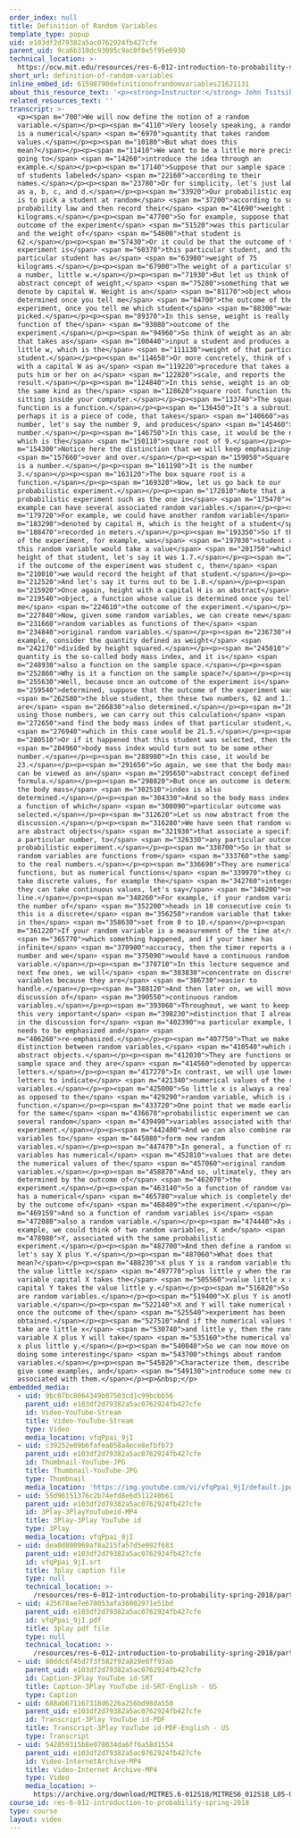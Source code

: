 ```yaml
---
order_index: null
title: Definition of Random Variables
template_type: popup
uid: e103df2d79382a5ac0762924fb427cfe
parent_uid: 9ca6b310dc93095c9ac0f0e5f95e6930
technical_location: >-
  https://ocw.mit.edu/resources/res-6-012-introduction-to-probability-spring-2018/part-i-the-fundamentals/definition-of-random-variables
short_url: definition-of-random-variables
inline_embed_id: 61598790definitionofrandomvariables21621131
about_this_resource_text: '<p><strong>Instructor:</strong> John Tsitsiklis</p>'
related_resources_text: ''
transcript: >-
  <p><span m="700">We will now define the notion of a random
  variable.</span></p><p><span m="4110">Very loosely speaking, a random variable
  is a numerical</span> <span m="6970">quantity that takes random
  values.</span></p><p><span m="10180">But what does this
  mean?</span></p><p><span m="11410">We want to be a little more precise and I'm
  going to</span> <span m="14260">introduce the idea through an
  example.</span></p><p><span m="17140">Suppose that our sample space is a set
  of students labeled</span> <span m="22160">according to their
  names.</span></p><p><span m="23780">Or for simplicity, let's just label them
  as a, b, c, and d.</span></p><p><span m="33920">Our probabilistic experiment
  is to pick a student at random</span> <span m="37200">according to some
  probability law and then record their</span> <span m="41690">weight in
  kilograms.</span></p><p><span m="47700">So for example, suppose that the
  outcome of the experiment</span> <span m="51520">was this particular student,
  and the weight of</span> <span m="54600">that student is
  62.</span></p><p><span m="57430">Or it could be that the outcome of the
  experiment is</span> <span m="60370">this particular student, and that
  particular student has a</span> <span m="63980">weight of 75
  kilograms.</span></p><p><span m="67900">The weight of a particular student is
  a number, little w.</span></p><p><span m="71930">But let us think of the
  abstract concept of weight,</span> <span m="75280">something that we will
  denote by capital W. Weight is an</span> <span m="81170">object whose value is
  determined once you tell me</span> <span m="84700">the outcome of the
  experiment, once you tell me which student</span> <span m="88300">was
  picked.</span></p><p><span m="89370">In this sense, weight is really a
  function of the</span> <span m="93080">outcome of the
  experiment.</span></p><p><span m="94960">So think of weight as an abstract box
  that takes as</span> <span m="100440">input a student and produces a number,
  little w, which is the</span> <span m="111130">weight of that particular
  student.</span></p><p><span m="114650">Or more concretely, think of weight
  with a capital W as a</span> <span m="119220">procedure that takes a student,
  puts him or her on a</span> <span m="122820">scale, and reports the
  result.</span></p><p><span m="124840">In this sense, weight is an object of
  the same kind as the</span> <span m="128620">square root function that's
  sitting inside your computer.</span></p><p><span m="133740">The square root
  function is a function.</span></p><p><span m="136450">It's a subroutine,
  perhaps it is a piece of code, that takes</span> <span m="140660">as input a
  number, let's say the number 9, and produces</span> <span m="145460">another
  number.</span></p><p><span m="146750">In this case, it would be the number 3,
  which is the</span> <span m="150110">square root of 9.</span></p><p><span
  m="154300">Notice here the distinction that we will keep emphasizing</span>
  <span m="157660">over and over.</span></p><p><span m="159050">Square root of 9
  is a number.</span></p><p><span m="161190">It is the number
  3.</span></p><p><span m="163120">The box square root is a
  function.</span></p><p><span m="169320">Now, let us go back to our
  probabilistic experiment.</span></p><p><span m="172810">Note that a
  probabilistic experiment such as the one in</span> <span m="175470">our
  example can have several associated random variables.</span></p><p><span
  m="179720">For example, we could have another random variable</span> <span
  m="183290">denoted by capital H, which is the height of a student</span> <span
  m="188470">recorded in meters.</span></p><p><span m="193350">So if the outcome
  of the experiment, for example, was</span> <span m="197030">student a, then
  this random variable would take a value</span> <span m="201750">which is the
  height of that student, let's say it was 1.7.</span></p><p><span m="206690">Or
  if the outcome of the experiment was student c, then</span> <span
  m="210010">we would record the height of that student.</span></p><p><span
  m="212520">And let's say it turns out to be 1.8.</span></p><p><span
  m="215920">Once again, height with a capital H is an abstract</span> <span
  m="219540">object, a function whose value is determined once you tell
  me</span> <span m="224610">the outcome of the experiment.</span></p><p><span
  m="227840">Now, given some random variables, we can create new</span> <span
  m="231660">random variables as functions of the</span> <span
  m="234840">original random variables.</span></p><p><span m="236730">For
  example, consider the quantity defined as weight</span> <span
  m="242170">divided by height squared.</span></p><p><span m="245010">This
  quantity is the so-called body mass index, and it is</span> <span
  m="248930">also a function on the sample space.</span></p><p><span
  m="252860">Why is it a function on the sample space?</span></p><p><span
  m="255630">Well, because once an outcome of the experiment is</span> <span
  m="259540">determined, suppose that the outcome of the experiment was</span>
  <span m="262580">the blue student, then these two numbers, 62 and 1.7,
  are</span> <span m="266830">also determined.</span></p><p><span m="268180">And
  using those numbers, we can carry out this calculation</span> <span
  m="272650">and find the body mass index of that particular student,</span>
  <span m="276940">which in this case would be 21.5.</span></p><p><span
  m="280510">Or if it happened that this student was selected, then the</span>
  <span m="284960">body mass index would turn out to be some other
  number.</span></p><p><span m="288980">In this case, it would be
  23.</span></p><p><span m="291650">So again, we see that the body mass index
  can be viewed as an</span> <span m="295650">abstract concept defined by this
  formula.</span></p><p><span m="298820">But once an outcome is determined, then
  the body mass</span> <span m="302510">index is also
  determined.</span></p><p><span m="304330">And so the body mass index is really
  a function of which</span> <span m="308090">particular outcome was
  selected.</span></p><p><span m="312620">Let us now abstract from the previous
  discussion.</span></p><p><span m="316280">We have seen that random variables
  are abstract objects</span> <span m="321930">that associate a specific value,
  a particular number, to</span> <span m="326330">any particular outcome of a
  probabilistic experiment.</span></p><p><span m="330700">So in that sense,
  random variables are functions from</span> <span m="333760">the sample space
  to the real numbers.</span></p><p><span m="336690">They are numerical
  functions, but as numerical functions</span> <span m="339970">they can either
  take discrete values, for example the</span> <span m="342760">integers, or
  they can take continuous values, let's say</span> <span m="346200">on the real
  line.</span></p><p><span m="348260">For example, if your random variable is
  the number of</span> <span m="352200">heads in 10 consecutive coin tosses,
  this is a discrete</span> <span m="356250">random variable that takes values
  in the</span> <span m="358630">set from 0 to 10.</span></p><p><span
  m="361220">If your random variable is a measurement of the time at</span>
  <span m="365770">which something happened, and if your timer has
  infinite</span> <span m="370900">accuracy, then the timer reports a real
  number and we</span> <span m="375090">would have a continuous random
  variable.</span></p><p><span m="378710">In this lecture sequence and in the
  next few ones, we will</span> <span m="383830">concentrate on discrete random
  variables because they are</span> <span m="386730">easier to
  handle.</span></p><p><span m="388120">And then later on, we will move to a
  discussion of</span> <span m="390550">continuous random
  variables.</span></p><p><span m="393060">Throughout, we want to keep noting
  this very important</span> <span m="398230">distinction that I already brought
  in the discussion for</span> <span m="402390">a particular example, but it
  needs to be emphasized and</span> <span
  m="406260">re-emphasized.</span></p><p><span m="407750">That we make a
  distinction between random variables,</span> <span m="410540">which are
  abstract objects.</span></p><p><span m="412030">They are functions on the
  sample space and they are</span> <span m="414560">denoted by uppercase
  letters.</span></p><p><span m="417270">In contrast, we will use lower case
  letters to indicate</span> <span m="421340">numerical values of the random
  variables.</span></p><p><span m="425000">So little x is always a real number,
  as opposed to the</span> <span m="429290">random variable, which is a
  function.</span></p><p><span m="433720">One point that we made earlier is that
  for the same</span> <span m="436670">probabilistic experiment we can have
  several random</span> <span m="439490">variables associated with that
  experiment.</span></p><p><span m="442400">And we can also combine random
  variables to</span> <span m="445080">form new random
  variables.</span></p><p><span m="447470">In general, a function of random
  variables has numerical</span> <span m="452810">values that are determined by
  the numerical values of the</span> <span m="457060">original random
  variables.</span></p><p><span m="458870">And so, ultimately, they are
  determined by the outcome of</span> <span m="462070">the
  experiment.</span></p><p><span m="463140">So a function of random variables
  has a numerical</span> <span m="465780">value which is completely determined
  by the outcome of</span> <span m="468409">the experiment.</span></p><p><span
  m="469159">And so a function of random variables is</span> <span
  m="472080">also a random variable.</span></p><p><span m="474440">As an
  example, we could think of two random variables, X and</span> <span
  m="478980">Y, associated with the same probabilistic
  experiment.</span></p><p><span m="482700">And then define a random variable,
  let's say X plus Y.</span></p><p><span m="487060">What does that
  mean?</span></p><p><span m="488230">X plus Y is a random variable that takes
  the value little x</span> <span m="497770">plus little y when the random
  variable capital X takes the</span> <span m="505560">value little x and
  capital Y takes the value little y.</span></p><p><span m="516820">So X and Y
  are random variables.</span></p><p><span m="519400">X plus Y is another random
  variable.</span></p><p><span m="522140">X and Y will take numerical values
  once the outcome of the</span> <span m="525540">experiment has been
  obtained.</span></p><p><span m="527510">And if the numerical values that they
  take are little x</span> <span m="530740">and little y, then the random
  variable X plus Y will take</span> <span m="535160">the numerical value little
  x plus little y.</span></p><p><span m="540040">So we can now move on and start
  doing some interesting</span> <span m="543700">things about random
  variables.</span></p><p><span m="545820">Characterize them, describe them,
  give some examples, and</span> <span m="549130">introduce some new concepts
  associated with them.</span></p><p>&nbsp;</p>
embedded_media:
  - uid: 9bc07bc8064349b07503cd1c99bcbb56
    parent_uid: e103df2d79382a5ac0762924fb427cfe
    id: Video-YouTube-Stream
    title: Video-YouTube-Stream
    type: Video
    media_location: vfqPpai_9jI
  - uid: c39252e09b6fafea058a4ece8efbfb73
    parent_uid: e103df2d79382a5ac0762924fb427cfe
    id: Thumbnail-YouTube-JPG
    title: Thumbnail-YouTube-JPG
    type: Thumbnail
    media_location: 'https://img.youtube.com/vi/vfqPpai_9jI/default.jpg'
  - uid: 55d96151376c2b74efd8e6d511240b61
    parent_uid: e103df2d79382a5ac0762924fb427cfe
    id: 3Play-3PlayYouTubeid-MP4
    title: 3Play-3Play YouTube id
    type: 3Play
    media_location: vfqPpai_9jI
  - uid: dea0d800969af8a215fa57d5e092f683
    parent_uid: e103df2d79382a5ac0762924fb427cfe
    id: vfqPpai_9jI.srt
    title: 3play caption file
    type: null
    technical_location: >-
      /resources/res-6-012-introduction-to-probability-spring-2018/part-i-the-fundamentals/definition-of-random-variables/vfqPpai_9jI.srt
  - uid: 425678ae7e678053afa36002971e51bd
    parent_uid: e103df2d79382a5ac0762924fb427cfe
    id: vfqPpai_9jI.pdf
    title: 3play pdf file
    type: null
    technical_location: >-
      /resources/res-6-012-introduction-to-probability-spring-2018/part-i-the-fundamentals/definition-of-random-variables/vfqPpai_9jI.pdf
  - uid: 80ddc6f45d7f3f582f92a829e0ff93ab
    parent_uid: e103df2d79382a5ac0762924fb427cfe
    id: Caption-3Play YouTube id-SRT
    title: Caption-3Play YouTube id-SRT-English - US
    type: Caption
  - uid: 688ab671167318d6226a256bd98da550
    parent_uid: e103df2d79382a5ac0762924fb427cfe
    id: Transcript-3Play YouTube id-PDF
    title: Transcript-3Play YouTube id-PDF-English - US
    type: Transcript
  - uid: 542859315b8e078034da6ff6a58d1554
    parent_uid: e103df2d79382a5ac0762924fb427cfe
    id: Video-InternetArchive-MP4
    title: Video-Internet Archive-MP4
    type: Video
    media_location: >-
      https://archive.org/download/MITRES.6-012S18/MITRES6_012S18_L05-02_300k.mp4
course_id: res-6-012-introduction-to-probability-spring-2018
type: course
layout: video
---
```

